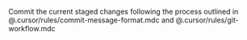 Commit the current staged changes following the process outlined in @.cursor/rules/commit-message-format.mdc and @.cursor/rules/git-workflow.mdc
